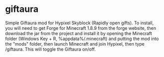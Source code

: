 # giftaura
Simple Giftaura mod for Hypixel Skyblock (Rapidly open gifts).
To install, you will need to get Forge for Minecraft 1.8.9 from the forge website, then download the jar
from the project and install it by opening the Minecraft folder (Windows Key + R, %appdata%/.minecraft)
and putting the mod into the "mods" folder, then launch Minecraft and join Hypixel, then type /giftaura.
This will toggle the Giftaura on/off.
